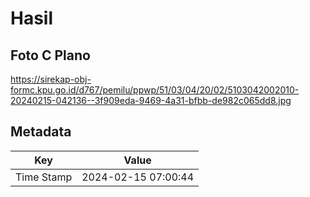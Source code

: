 # Hasil

## Foto C Plano

https://sirekap-obj-formc.kpu.go.id/d767/pemilu/ppwp/51/03/04/20/02/5103042002010-20240215-042136--3f909eda-9469-4a31-bfbb-de982c065dd8.jpg


## Metadata

| Key        | Value               |
| ---------- | ------------------- |
| Time Stamp | 2024-02-15 07:00:44 |



